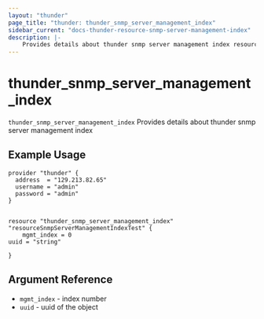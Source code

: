 ```yaml
---
layout: "thunder"
page_title: "thunder: thunder_snmp_server_management_index"
sidebar_current: "docs-thunder-resource-snmp-server-management-index"
description: |-
	Provides details about thunder snmp server management index resource for A10
---
```


# thunder\_snmp\_server\_management\_index

`thunder_snmp_server_management_index` Provides details about thunder snmp server management index
## Example Usage


```hcl
provider "thunder" {
  address  = "129.213.82.65"
  username = "admin"
  password = "admin"
}


resource "thunder_snmp_server_management_index" "resourceSnmpServerManagementIndexTest" {
	mgmt_index = 0
uuid = "string"
 
}

```

## Argument Reference

* `mgmt_index` - index number
* `uuid` - uuid of the object

